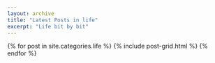 ```yaml
---
layout: archive
title: "Latest Posts in life"
excerpt: "Life bit by bit"
---
```


<div class="tiles">
{% for post in site.categories.life %}
	{% include post-grid.html %}
{% endfor %}
</div><!-- /.tiles -->
